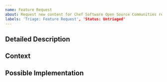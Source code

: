 ```yaml
---
name: Feature Request
about: Request new content for Chef Software Open Source Communities repo
labels: 'Triage: Feature Request', 'Status: Untriaged'
---
```


<!--- Provide a general summary of the requested feature in the Title above. -->
<!--- Also, please be aware of our [Code of Conduct](https://www.chef.io/code-of-conduct/). -->

## Detailed Description
<!--- Provide a detailed description of the change or addition you are proposing -->

## Context
<!--- Why is this change important to you? How would you use it? -->

## Possible Implementation
<!--- Not obligatory, but suggest an idea for implementing addition or change -->
